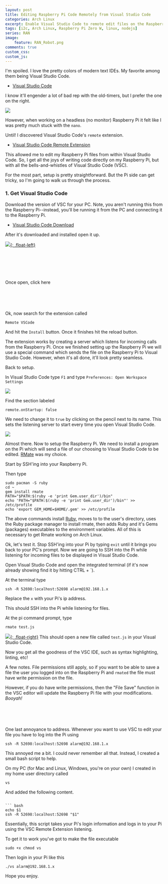 ```yaml
---
layout: post
title: Editing Raspberry Pi Code Remotely from Visual Studio Code 
categories: Arch Linux
excerpt: Enable Visual Studio Code to remote edit files on the Raspberry Pi
tags: [i2c, Arch Linux, Raspberry Pi Zero W, linux, nodejs]
series: RAN
image: 
    feature: RAN_Robot.png
comments: true
custom_css:
custom_js: 
---
```


I'm spoiled.  I love the pretty colors of modern text IDEs.  My favorite among them being Visual Studio Code.

* [Visual Studio Code](https://code.visualstudio.com)

I know it'll engender a lot of bad rep with the old-timers, but I prefer the one on the right.

[![](https://ladvien.com/images/nano_vs_vsc.png)](https://ladvien.com/images/nano_vs_vsc.png)

However, when working on a headless (no monitor) Raspberry Pi it felt like I was pretty much stuck with the `nano`.  

Until! I discovered Visual Studio Code's `remote` extension.

* [Visual Studio Code Remote Extension](https://github.com/rafaelmaiolla/remote-vscode)

This allowed me to edit my Raspberry Pi files from within Visual Studio Code.  So, I get all the joys of writing code directly on my Raspberry Pi, but with all the bells-and-whistles of Visual Studio Code (VSC).

For the most part, setup is pretty straightforward.  But the Pi side can get tricky, so I'm going to walk us through the process.

### 1. Get Visual Studio Code

Download the version of VSC for your PC.  Note, you aren't running this from the Raspberry Pi--instead, you'll be running it from the PC and connecting it to the Raspberry Pi. 

* [Visual Studio Code Download](https://code.visualstudio.com/download)

After it's downloaded and installed open it up.


[![](https://ladvien.com/images/vsc-ext-btn.png){: .float-left}](https://ladvien.com/images/vsc-ext-btn.png)
<br/>
<br/>
<br/>
<br/>
<br/>
<br/>
<br/>
Once open, click here
<br/>
<br/>
<br/>
<br/>
<br/>

<div style="clear: both;"></div>
Ok, now search for the extension called

```
Remote VSCode
```

And hit the `Install` button.  Once it finishes hit the reload button.

The extension works by creating a server which listens for incoming calls from the Raspberry Pi.  Once we finished setting up the Raspberry Pi we will use a special command which sends the file on the Raspberry Pi to Visual Studio Code.  However, when it's all done, it'll look pretty seamless.

Back to setup.

In Visual Studio Code type `F1` and type `Preferences: Open Workspace Settings`

[![](https://ladvien.com/images/vsc_preferences.png)](https://ladvien.com/images/vsc_preferences.png)

Find the section labeled
```
remote.onStartup: false
```

We need to change it to `true` by clicking on the pencil next to its name.  This sets the listening server to start every time you open Visual Studio Code.

[![](https://ladvien.com/images/vsc_start_server.png)](https://ladvien.com/images/vsc_start_server.png)

Almost there.  Now to setup the Raspberry Pi.  We need to install a program on the Pi which will send a file of our choosing to Visual Studio Code to be edited.  [RMate](https://github.com/textmate/rmate) was my choice.

Start by SSH'ing into your Raspberry Pi.

Then type
```
sudo pacman -S ruby
cd ~
gem install rmate
PATH="$PATH:$(ruby -e 'print Gem.user_dir')/bin"
echo 'PATH="$PATH:$(ruby -e 'print Gem.user_dir')/bin"' >> /etc/profile
echo 'export GEM_HOME=$HOME/.gem' >> /etc/profile
```
The above commands install [Ruby](https://www.ruby-lang.org/en/), moves to to the user's directory, uses the Ruby package manager to install rmate, then adds Ruby and it's Gems (packages) executables to the environment variables.  All of this is necessary to get Rmate working on Arch Linux.

Ok, let's test it.  Stop SSH'ing into your Pi by typing `exit` until it brings you back to your PC's prompt.  Now we are going to SSH into the Pi while listening for incoming files to be displayed in Visual Studio Code.

Open Visual Studio Code and open the integrated terminal (if it's now already showing find it by hitting CTRL + `).

At the terminal type
```
ssh -R 52698:localhost:52698 alarm@192.168.1.x
```
Replace the `x` with your Pi's ip address.

This should SSH into the Pi while listening for files.

At the pi command prompt, type
```
rmate test.js
```
[![](https://ladvien.com/images/rmate_new_file.png){: .float-right}](https://ladvien.com/images/rmate_new_file.png)
This should open a new file called `test.js` in your Visual Studio Code.

Now you get all the goodness of the VSC IDE, such as syntax highlighting, linting, etc!

A few notes.  File permissions still apply, so if you want to be able to save a file the user you logged into on the Raspberry Pi and `rmated` the file must have write permission on the file.

However, if you do have write permissions, then the "File Save" function in the VSC editor will update the Raspberry Pi file with your modifications.  _Booyah!_
<br/>
<br/>
<br/>
<br/>
<br/>
<div style="clear: both;"></div>

One last annoyance to address.  Whenever you want to use VSC to edit your file you have to log into the Pi using
```
ssh -R 52698:localhost:52698 alarm@192.168.1.x
```
This annoyed me a bit.  I could never remember all that.  Instead, I created a small bash script to help.

On my PC (for Mac and Linux, Windows, you're on your own) I created in my home user directory called
```
vs
```
And added the following content.
```

``` bash
echo $1
ssh -R 52698:localhost:52698 "$1"
```

Essentially, this script takes your Pi's login information and logs in to your Pi using the VSC Remote Extension listening.

To get it to work you've got to make the file executable
```
sudo +x chmod vs
```

Then login in your Pi like this
```
./vs alarm@192.168.1.x
```

Hope you enjoy.

